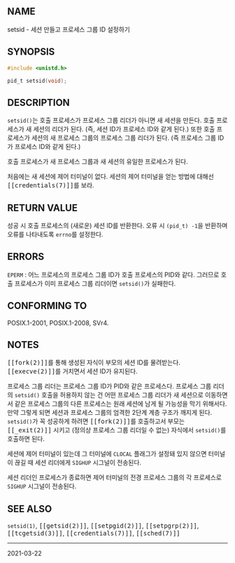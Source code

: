 ## NAME

setsid - 세션 만들고 프로세스 그룹 ID 설정하기

## SYNOPSIS

```c
#include <unistd.h>

pid_t setsid(void);
```

## DESCRIPTION

`setsid()`는 호출 프로세스가 프로세스 그룹 리더가 아니면 새 세션을 만든다. 호출 프로세스가 새 세션의 리더가 된다. (즉, 세션 ID가 프로세스 ID와 같게 된다.) 또한 호출 프로세스가 세션의 새 프로세스 그룹의 프로세스 그룹 리더가 된다. (즉 프로세스 그룹 ID가 프로세스 ID와 같게 된다.)

호출 프로세스가 새 프로세스 그룹과 새 세션의 유일한 프로세스가 된다.

처음에는 새 세션에 제어 터미널이 없다. 세션의 제어 터미널을 얻는 방법에 대해선 <tt>[[credentials(7)]]</tt>를 보라.

## RETURN VALUE

성공 시 호출 프로세스의 (새로운) 세션 ID를 반환한다. 오류 시 `(pid_t) -1`을 반환하며 오류를 나타내도록 `errno`를 설정한다.

## ERRORS

`EPERM`
:   어느 프로세스의 프로세스 그룹 ID가 호출 프로세스의 PID와 같다. 그러므로 호출 프로세스가 이미 프로세스 그룹 리더이면 `setsid()`가 실패한다.

## CONFORMING TO

POSIX.1-2001, POSIX.1-2008, SVr4.

## NOTES

<tt>[[fork(2)]]</tt>를 통해 생성된 자식이 부모의 세션 ID를 물려받는다. <tt>[[execve(2)]]</tt>를 거치면서 세션 ID가 유지된다.

프로세스 그룹 리더는 프로세스 그룹 ID가 PID와 같은 프로세스다. 프로세스 그룹 리더의 `setsid()` 호출을 허용하지 않는 건 어떤 프로세스 그룹 리더가 새 세션으로 이동하면서 같은 프로세스 그룹의 다른 프로세스는 원래 세션에 남게 될 가능성을 막기 위해서다. 만약 그렇게 되면 세션과 프로세스 그룹의 엄격한 2단계 계층 구조가 깨지게 된다. `setsid()`가 꼭 성공하게 하려면 <tt>[[fork(2)]]</tt>를 호출하고서 부모는 <tt>[[_exit(2)]]</tt> 시키고 (정의상 프로세스 그룹 리더일 수 없는) 자식에서 `setsid()`를 호출하면 된다.

세션에 제어 터미널이 있는데 그 터미널에 `CLOCAL` 플래그가 설정돼 있지 않으면 터미널이 끊길 때 세션 리더에게 `SIGHUP` 시그널이 전송된다.

세션 리더인 프로세스가 종료하면 제어 터미널의 전경 프로세스 그룹의 각 프로세스로 `SIGHUP` 시그널이 전송된다.

## SEE ALSO

`setsid(1)`, <tt>[[getsid(2)]]</tt>, <tt>[[setpgid(2)]]</tt>, <tt>[[setpgrp(2)]]</tt>, <tt>[[tcgetsid(3)]]</tt>, <tt>[[credentials(7)]]</tt>, <tt>[[sched(7)]]</tt>

----

2021-03-22
